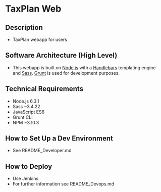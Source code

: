 # TaxPlan Web #


## Description ##


* TaxPlan webapp for users


## Software Architecture (High Level) ##


* This webapp is built on [Node.js](https://nodejs.org/en/) with a [Handlebars](http://handlebarsjs.com/) templating engine and [Sass](http://sass-lang.com/).  [Grunt](http://gruntjs.com/) is used for development purposes.


## Technical Requirements ##


* Node.js 6.3.1
* Sass ~3.4.22
* JavaScript ES6
* Grunt CLI
* NPM ~3.10.3 


## How to Set Up a Dev Environment ##


* See README_Developer.md


## How to Deploy ##

* Use Jenkins
* For further information see README_Devops.md
